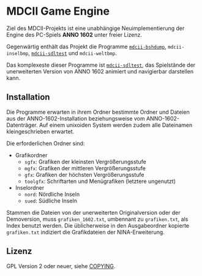 MDCII Game Engine
=================

Ziel des MDCII-Projekts ist eine unabhängige Neuimplementierung der Engine des PC-Spiels **ANNO 1602** unter freier Lizenz.

Gegenwärtig enthält das Projekt die Programme [`mdcii-bshdump`](doc/mdcii-bshdump.md), `mdcii-inselbmp`, [`mdcii-sdltest`](doc/mdcii-sdltest.md) und `mdcii-weltbmp`.

Das komplexeste dieser Programme ist [`mdcii-sdltest`](doc/mdcii-sdltest.md), das Spielstände der unerweiterten Version von ANNO 1602 animiert und navigierbar darstellen kann.


Installation
------------

Die Programme erwarten in ihrem Ordner bestimmte Ordner und Dateien aus der ANNO-1602-Installation beziehungsweise vom ANNO-1602-Datenträger.
Auf einem unixoiden System werden zudem alle Dateinamen kleingeschrieben erwartet.

Die erforderlichen Ordner sind:

- Grafikordner
  - `sgfx`: Grafiken der kleinsten Vergrößerungsstufe
  - `mgfx`: Grafiken der mittleren Vergrößerungsstufe
  - `gfx`: Grafiken der höchsten Vergrößerungsstufe
  - `toolgfx`: Schriftarten und Menügrafiken (letztere ungenutzt)
- Inselordner
  - `nord`: Nördliche Inseln
  - `sued`: Südliche Inseln

Stammen die Dateien von der unerweiterten Originalversion oder der Demoversion, muss `grafiken_1602.txt`, umbennant zu `grafiken.txt`, als Index benutzt werden.
Die üblicherweise in den Ausgabeordner kopierte `grafiken.txt` indiziert die Grafikdateien der NINA-Erweiterung.


Lizenz
------

GPL Version 2 oder neuer, siehe [COPYING](COPYING).
